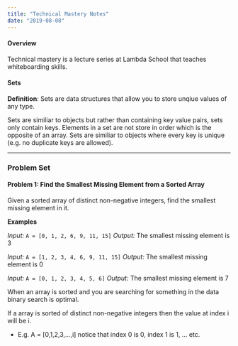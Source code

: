 ```yaml
---
title: "Technical Mastery Notes"
date: "2019-08-08"
---
```



#### Overview

Technical mastery is a lecture series at Lambda School that teaches whiteboarding skills.

#### Sets

**Definition**: Sets are data structures that allow you to store unqiue values of any type.

Sets are similiar to objects but rather than containing key value pairs, sets only contain keys. Elements in a set are not store in order which is the opposite of an array. Sets are similiar to objects where every key is unique (e.g. no duplicate keys are allowed).

---

### Problem Set

#### Problem 1: Find the Smallest Missing Element from a Sorted Array

Given a sorted array of distinct non-negative integers, find the smallest missing element in it.

**Examples**

_Input:_ `A = [0, 1, 2, 6, 9, 11, 15]`
_Output:_ The smallest missing element is 3

_Input:_ `A = [1, 2, 3, 4, 6, 9, 11, 15]`
_Output:_ The smallest missing element is 0

_Input:_ `A = [0, 1, 2, 3, 4, 5, 6]`
_Output:_ The smallest missing element is 7

When an array is sorted and you are searching for something in the data binary search is optimal.

If a array is sorted of distinct non-negative integers then the value at index i will be i.

- E.g. A = [0,1,2,3,...,i] notice that index 0 is 0, index 1 is 1, ... etc.

